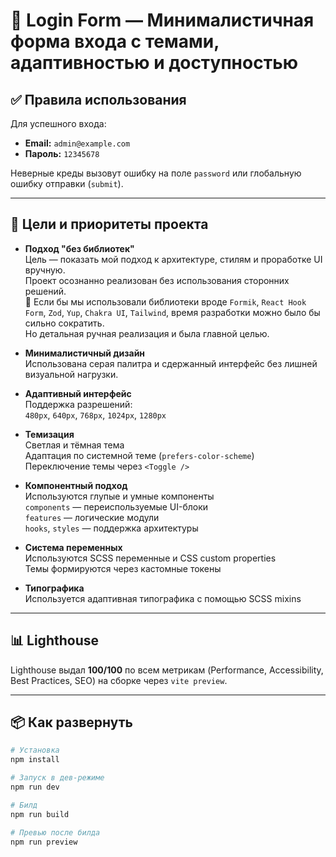# 🧪 Login Form — Минималистичная форма входа с темами, адаптивностью и доступностью

## ✅ Правила использования

Для успешного входа:  
- **Email:** `admin@example.com`  
- **Пароль:** `12345678`  

Неверные креды вызовут ошибку на поле `password` или глобальную ошибку отправки (`submit`).

---

## 🚀 Цели и приоритеты проекта

- **Подход "без библиотек"**  
  Цель — показать мой подход к архитектуре, стилям и проработке UI вручную.  
  Проект осознанно реализован без использования сторонних решений.  
  📌 Если бы мы использовали библиотеки вроде `Formik`, `React Hook Form`, `Zod`, `Yup`, `Chakra UI`, `Tailwind`, время разработки можно было бы сильно сократить.  
  Но детальная ручная реализация и была главной целью.

- **Минималистичный дизайн**  
  Использована серая палитра и сдержанный интерфейс без лишней визуальной нагрузки.

- **Адаптивный интерфейс**  
  Поддержка разрешений:  
  `480px`, `640px`, `768px`, `1024px`, `1280px`

- **Темизация**  
  Светлая и тёмная тема  
  Адаптация по системной теме (`prefers-color-scheme`)  
  Переключение темы через `<Toggle />`

- **Компонентный подход**  
  Используются глупые и умные компоненты  
  `components` — переиспользуемые UI-блоки  
  `features` — логические модули  
  `hooks`, `styles` — поддержка архитектуры

- **Система переменных**  
  Используются SCSS переменные и CSS custom properties  
  Темы формируются через кастомные токены

- **Типографика**  
  Используется адаптивная типографика с помощью SCSS mixins

---



## 📊 Lighthouse

Lighthouse выдал **100/100** по всем метрикам (Performance, Accessibility, Best Practices, SEO) на сборке через `vite preview`.

---

## 📦 Как развернуть

```bash
# Установка
npm install

# Запуск в дев-режиме
npm run dev

# Билд
npm run build

# Превью после билда
npm run preview
